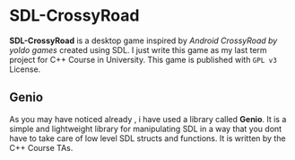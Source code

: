 SDL-CrossyRoad
=============
**SDL-CrossyRoad** is a desktop game inspired by *Android CrossyRoad by yoldo games* created using SDL.
I just write this game as my last term project for C++ Course in University.
This game is published with `GPL v3` License. 

Genio
-------------
As you may have noticed already , i have used a library called **Genio**.
It is a simple and lightweight library for manipulating SDL in a way that you dont have to take care of low level SDL structs and functions.
It is written by the C++ Course TAs.